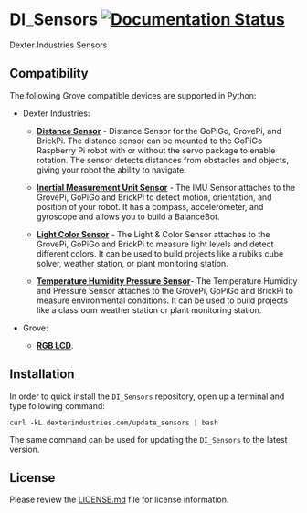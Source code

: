 DI_Sensors [![Documentation Status](http://readthedocs.org/projects/di-sensors/badge/?version=master)](http://di-sensors.readthedocs.io/en/master/?badge=master)
============
Dexter Industries Sensors

Compatibility
-------------

The following Grove compatible devices are supported in Python:

* Dexter Industries:
  * **[Distance Sensor](https://www.dexterindustries.com/shop/distance-sensor/)** - Distance Sensor for the GoPiGo, GrovePi, and BrickPi.  The distance sensor can be mounted to the GoPiGo Raspberry Pi robot with or without the servo package to enable rotation.  The sensor detects distances from obstacles and objects, giving your robot the ability to navigate.

  * **[Inertial Measurement Unit Sensor](https://www.dexterindustries.com/shop/imu-sensor/)** - The IMU Sensor attaches to the GrovePi, GoPiGo and BrickPi to detect motion, orientation, and position of your robot. It has a compass, accelerometer, and gyroscope and allows you to build a BalanceBot.

  * **[Light Color Sensor](https://www.dexterindustries.com/shop/light-color-sensor/)** - The Light & Color Sensor attaches to the GrovePi, GoPiGo and BrickPi to measure light levels and detect different colors. It can be used to build projects like a rubiks cube solver, weather station, or plant monitoring station.

  * **[Temperature Humidity Pressure Sensor](https://www.dexterindustries.com/shop/temperature-humidity-pressure-sensor/)**- The Temperature Humidity and Pressure Sensor attaches to the GrovePi, GoPiGo and BrickPi to measure environmental conditions. It can be used to build projects like a classroom weather station or plant monitoring station.

* Grove:
  * **[RGB LCD](https://www.seeedstudio.com/Grove-LCD-RGB-Backlight-p-1643.html)**.


Installation
------------

In order to quick install the `DI_Sensors` repository, open up a terminal and type following command:

```
curl -kL dexterindustries.com/update_sensors | bash
```

The same command can be used for updating the `DI_Sensors` to the latest version.

License
-------

Please review the [LICENSE.md] file for license information.

[LICENSE.md]: ./LICENSE.md
